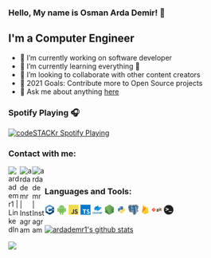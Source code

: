 ### Hello, My name is  Osman Arda Demir! 👋

## I'm a Computer Engineer
<!--
**ardademr1/ardademr1** is a ✨ _special_ ✨ repository because its `README.md` (this file) appears on your GitHub profile.

-->
- 🔭 I’m currently working on software developer
- 🌱 I’m currently learning everything 🤣
- 👯 I’m looking to collaborate with other content creators
- 🥅 2021 Goals: Contribute more to Open Source projects
- 💬 Ask me about anything [here](https://github.com/ardademr1/ardademr1/issues)
### Spotify Playing 🎧

[<img src="https://now-playing-codestackr.vercel.app/api/spotify-playing" alt="codeSTACKr Spotify Playing" width="350" />](https://open.spotify.com/user/arsenal3332)

### Contact with me:
[<img align="left" alt="ardademr1 | LinkedIn" width="23px" src="https://cdn.jsdelivr.net/npm/simple-icons@v3/icons/linkedin.svg" />](https://www.linkedin.com/in/osman-arda-demir-5241511b7/)
[<img align="left" alt="ardademr | Instagram" width="25px" src="https://cdn.jsdelivr.net/npm/simple-icons@v3/icons/discord.svg" />](https://discord.gg/cjE6fnhA)
[<img align="left" alt="ardademr | Instagram" width="25px" src="https://cdn.jsdelivr.net/npm/simple-icons@v3/icons/skype.svg" />](https://join.skype.com/invite/nR357gbLb3WN)
<br />

### Languages and Tools:
<code><img height="20" src="https://raw.githubusercontent.com/github/explore/80688e429a7d4ef2fca1e82350fe8e3517d3494d/topics/cpp/cpp.png"></code>
<code><img height="20" src="https://raw.githubusercontent.com/github/explore/80688e429a7d4ef2fca1e82350fe8e3517d3494d/topics/android/android.png"></code>
<code><img height="20" src="https://raw.githubusercontent.com/github/explore/80688e429a7d4ef2fca1e82350fe8e3517d3494d/topics/javascript/javascript.png"></code>
<code><img height="20" src="https://raw.githubusercontent.com/github/explore/80688e429a7d4ef2fca1e82350fe8e3517d3494d/topics/typescript/typescript.png"></code>
<code><img height="20" src="https://raw.githubusercontent.com/github/explore/80688e429a7d4ef2fca1e82350fe8e3517d3494d/topics/docker/docker.png"></code>
<code><img height="20" src="https://raw.githubusercontent.com/github/explore/80688e429a7d4ef2fca1e82350fe8e3517d3494d/topics/nodejs/nodejs.png"></code>
<code><img height="20" src="https://raw.githubusercontent.com/github/explore/80688e429a7d4ef2fca1e82350fe8e3517d3494d/topics/python/python.png"></code>
<code><img height="20" src="https://raw.githubusercontent.com/github/explore/80688e429a7d4ef2fca1e82350fe8e3517d3494d/topics/postgresql/postgresql.png"></code>
<code><img height="20" src="https://raw.githubusercontent.com/github/explore/80688e429a7d4ef2fca1e82350fe8e3517d3494d/topics/firebase/firebase.png"></code>
<code><img height="20" src="https://raw.githubusercontent.com/github/explore/80688e429a7d4ef2fca1e82350fe8e3517d3494d/topics/git/git.png"></code>
<code><img height="20" src="https://raw.githubusercontent.com/github/explore/80688e429a7d4ef2fca1e82350fe8e3517d3494d/topics/terminal/terminal.png"></code>
<br />
<br />
<a href="https://github.com/ardademr1?tab=repositories">
  <img align="center" src="https://github-readme-stats-git-master.ardademr1.vercel.app/api?username=ardademr1&show_icons=true&include_all_commits=true&theme=material-palenight" alt="ardademr1's github stats" />
</a>
<br />
<a href="https://github.com/ardademr1?tab=repositories">
  <!-- Change the `github-readme-stats.anuraghazra1.vercel.app` to `github-readme-stats.vercel.app`  -->
  <img align="center" src="https://github-readme-stats-git-master.ardademr1.vercel.app/api/top-langs/?username=ardademr1&layout=compact&theme=material-palenight" />
</a>
<br />
<br />
